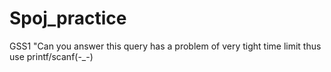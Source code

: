 # Spoj_practice
GSS1 "Can you answer this query has a problem of very tight time limit thus use printf/scanf(-_-) 
